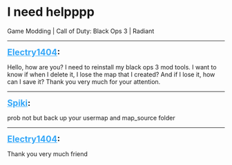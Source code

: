 # I need helpppp
Game Modding | Call of Duty: Black Ops 3 | Radiant

---
<strong style="font-size: 1.4em;"><span style="text-decoration: underline;text-decoration-color: #34a7f9;"><span style="color:#34a7f9;">Electry1404</span></span>:</strong>

<p>Hello, how are you? I need to reinstall my black ops 3 mod tools. I want to know if when I delete it, I lose the map that I created? And if I lose it, how can I save it? Thank you very much for your attention.</p>

---
<strong style="font-size: 1.4em;"><span style="text-decoration: underline;text-decoration-color: #34a7f9;"><span style="color:#34a7f9;">Spiki</span></span>:</strong>

<p>prob not but back up your usermap and map_source folder</p>

---
<strong style="font-size: 1.4em;"><span style="text-decoration: underline;text-decoration-color: #34a7f9;"><span style="color:#34a7f9;">Electry1404</span></span>:</strong>

<p>Thank you very much friend</p>
